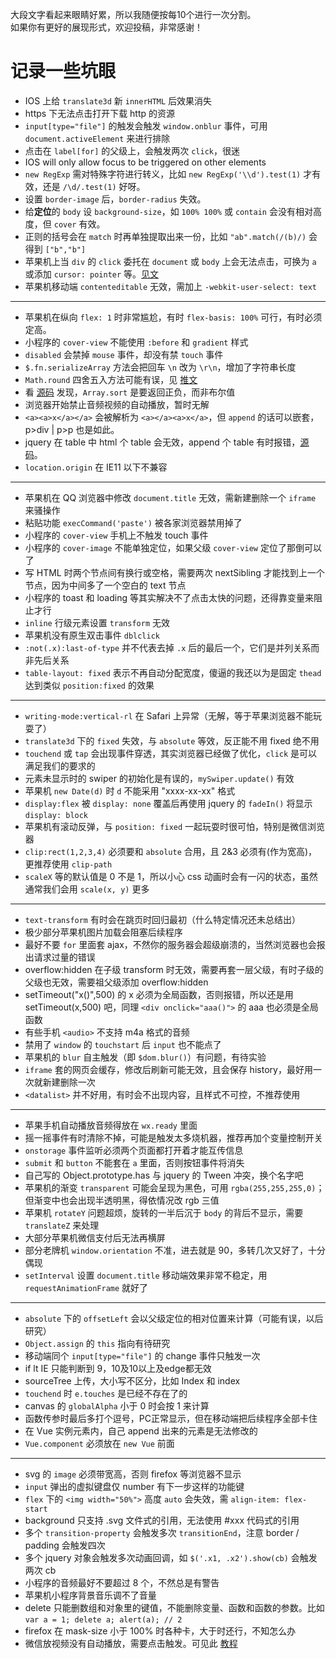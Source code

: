 
大段文字看起来眼睛好累，所以我随便按每10个进行一次分割。  
如果你有更好的展现形式，欢迎投稿，非常感谢！

# 记录一些坑眼

* IOS 上给 `translate3d` 新 `innerHTML` 后效果消失
* https 下无法点击打开下载 http 的资源
* `input[type="file"]` 的触发会触发 `window.onblur` 事件，可用 `document.activeElement` 来进行排除
* 点击在 `label[for]` 的父级上，会触发两次 `click`，很迷
* IOS will only allow focus to be triggered on other elements
* `new RegExp` 需对特殊字符进行转义，比如 `new RegExp('\\d').test(1)` 才有效，还是 `/\d/.test(1)` 好呀。
* 设置 `border-image` 后，`border-radius` 失效。
* 给**定位**的 `body` 设 `background-size`，如 `100% 100%` 或 `contain` 会没有相对高度，但 `cover` 有效。
* 正则的括号会在 `match` 时再单独提取出来一份，比如 `"ab".match(/(b)/)` 会得到 `["b","b"]`
* 苹果机上当 `div` 的 `click` 委托在 `document` 或 `body` 上会无法点击，可换为 `a` 或添加 `cursor: pointer` 等。[见文](https://www.cnblogs.com/Steping/p/5737547.html)
* 苹果机移动端 `contenteditable` 无效，需加上 `-webkit-user-select: text`

-----

* 苹果机在纵向 `flex: 1` 时非常尴尬，有时 `flex-basis: 100%` 可行，有时必须定高。
* 小程序的 `cover-view` 不能使用 `:before` 和 `gradient` 样式
* `disabled` 会禁掉 `mouse` 事件，却没有禁 `touch` 事件
* `$.fn.serializeArray` 方法会把回车 `\n` 改为 `\r\n`，增加了字符串长度
* `Math.round` 四舍五入方法可能有误，见 [推文](https://mp.weixin.qq.com/s/MlnVE0_bWHVGb7MAPBBG1Q)
* 看 [源码](https://blog.csdn.net/lixuepeng_001/article/details/53742589) 发现，`Array.sort` 是要返回正负，而非布尔值
* 浏览器开始禁止音频视频的自动播放，暂时无解
* `<a><a>x</a></a>` 会被解析为 `<a></a><a>x</a>`，但 `append` 的话可以嵌套， p>div | p>p 也是如此。
* jquery 在 table 中 html 个 table 会无效，append 个 table 有时报错，[源码](https://blog.csdn.net/chaiyining007/article/details/8213699)。
* `location.origin` 在 IE11 以下不兼容

-----

* 苹果机在 QQ 浏览器中修改 `document.title` 无效，需新建删除一个 `iframe` 来骚操作
* 粘贴功能 `execCommand('paste')` 被各家浏览器禁用掉了
* 小程序的 `cover-view` 手机上不触发 touch 事件
* 小程序的 `cover-image` 不能单独定位，如果父级 `cover-view` 定位了那倒可以了
* 写 HTML 时两个节点间有换行或空格，需要两次 nextSibling 才能找到上一个节点，因为中间多了一个空白的 text 节点
* 小程序的 toast 和 loading 等其实解决不了点击太快的问题，还得靠变量来阻止才行
* `inline` 行级元素设置 `transform` 无效
* 苹果机没有原生双击事件 `dblclick`
* `:not(.x):last-of-type` 并不代表去掉 `.x` 后的最后一个，它们是并列关系而非先后关系
* `table-layout: fixed` 表示不再自动分配宽度，傻逼的我还以为是固定 `thead` 达到类似 `position:fixed` 的效果

-----

* `writing-mode:vertical-rl` 在 Safari 上异常（无解，等于苹果浏览器不能玩耍了）
* `translate3d` 下的 `fixed` 失效，与 `absolute` 等效，反正能不用 fixed 绝不用
* `touchend` 或 `tap` 会出现事件穿透，其实浏览器已经做了优化，`click` 是可以满足我们的要求的
* 元素未显示时的 swiper 的初始化是有误的，`mySwiper.update()` 有效
* 苹果机 `new Date(d)` 时 `d` 不能采用 "xxxx-xx-xx" 格式
* `display:flex` 被 `display: none` 覆盖后再使用 jquery 的 `fadeIn()` 将显示 `display: block`
* 苹果机有滚动反弹，与 `position: fixed` 一起玩耍时很可怕，特别是微信浏览器
* `clip:rect(1,2,3,4)` 必须要和 `absolute` 合用，且 2&3 必须有(作为宽高)，更推荐使用 `clip-path`
* `scaleX` 等的默认值是 0 不是 1，所以小心 css 动画时会有一闪的状态，虽然通常我们会用 `scale(x, y)` 更多

-----

* `text-transform` 有时会在跳页时回归最初（什么特定情况还未总结出）
* 极少部分苹果机图片加载会阻塞后续程序
* 最好不要 `for` 里面套 ajax，不然你的服务器会超级崩溃的，当然浏览器也会报出请求过量的错误
* overflow:hidden 在子级 transform 时无效，需要再套一层父级，有时子级的父级也无效，需要祖父级添加 overflow:hidden
* setTimeout("x()",500) 的 x 必须为全局函数，否则报错，所以还是用 setTimeout(x,500) 吧，同理 `<div onclick="aaa()">` 的 aaa 也必须是全局函数
* 有些手机 `<audio>` 不支持 m4a 格式的音频
* 禁用了 `window` 的 `touchstart` 后 `input` 也不能点了
* 苹果机的 `blur` 自主触发（即 `$dom.blur()`）有问题，有待实验
* `iframe` 套的网页会缓存，修改后刷新可能无效，且会保存 history，最好用一次就新建删除一次
* `<datalist>` 并不好用，有时会不出现内容，且样式不可控，不推荐使用

-----

* 苹果手机自动播放音频得放在 `wx.ready` 里面
* 摇一摇事件有时清除不掉，可能是触发太多烧机器，推荐再加个变量控制开关
* `onstorage` 事件监听必须两个页面都打开着才能互传信息
* `submit` 和 `button` 不能套在 `a` 里面，否则按钮事件将消失
* 自己写的 Object.prototype.has 与 jquery 的 Tween 冲突，换个名字吧
* 苹果机的渐变 `transparent` 可能会呈现为黑色，可用 `rgba(255,255,255,0)`；但渐变中也会出现半透明黑，得依情况改 rgb 三值
* 苹果机 `rotateY` 问题超烦，旋转的一半后沉于 `body` 的背后不显示，需要 `translateZ` 来处理
* 大部分苹果机微信支付后无法再横屏
* 部分老牌机 `window.orientation` 不准，进去就是 90，多转几次又好了，十分偶现
* `setInterval` 设置 `document.title` 移动端效果非常不稳定，用 `requestAnimationFrame` 就好了

-----

* `absolute` 下的 `offsetLeft` 会以父级定位的相对位置来计算（可能有误，以后研究）
* `Object.assign` 的 `this` 指向有待研究
* 移动端同个 `input[type="file"]` 的 change 事件只触发一次
* if lt IE 只能判断到 9，10及10以上及edge都无效
* sourceTree 上传，大小写不区分，比如 Index 和 index
* `touchend` 时 `e.touches` 是已经不存在了的
* canvas 的 `globalAlpha` 小于 0 时会按 1 来计算
* 函数传参时最后多打个逗号，PC正常显示，但在移动端把后续程序全部卡住
* 在 Vue 实例元素内，自己 append 出来的元素是无法修改的
* `Vue.component` 必须放在 `new Vue` 前面

-----

* svg 的 `image` 必须带宽高，否则 firefox 等浏览器不显示
* `input` 弹出的虚拟键盘仅 number 有下一步这样的功能键
* `flex` 下的 `<img width="50%">` 高度 `auto` 会失效，需 `align-item: flex-start`
* background 只支持 .svg 文件式的引用，无法使用 #xxx 代码式的引用
* 多个 `transition-property` 会触发多次 `transitionEnd`，注意 border / padding 会触发四次
* 多个 jquery 对象会触发多次动画回调，如 `$('.x1, .x2').show(cb)` 会触发两次 cb
* 小程序的音频最好不要超过 8 个，不然总是有警告
* 苹果机小程序背景音乐调不了音量
* delete 只能删数组和对象里的键值，不能删除变量、函数和函数的参数。比如 `var a = 1; delete a; alert(a); // 2`
* firefox 在 mask-size 小于 100% 时各种卡，大于时还行，不知怎么办
* 微信放视频没有自动播放，需要点击触发。可见此 [教程](http://www.cnblogs.com/foreverZ/p/6038950.html)
